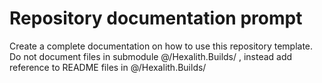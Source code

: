 # Repository documentation prompt

Create a complete documentation on how to use this repository template. Do not document files in submodule @/Hexalith.Builds/ , instead add reference to README files in @/Hexalith.Builds/
